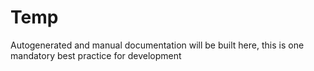 # Temp

Autogenerated and manual documentation will be built here, this is one mandatory best practice for development 
